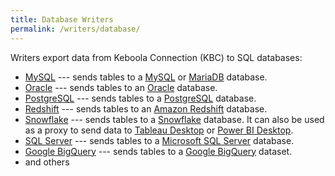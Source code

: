```yaml
---
title: Database Writers
permalink: /writers/database/
---
```


Writers export data from Keboola Connection (KBC) to SQL databases:

- [MySQL](/writers/database/mysql/) --- sends tables to a [MySQL](https://www.mysql.com/products/) or [MariaDB](https://mariadb.org/) database.
- [Oracle](/writers/database/oracle/) --- sends tables to an [Oracle](https://www.oracle.com/database/) database.
- [PostgreSQL](/writers/database/postgresql/) --- sends tables to a [PostgreSQL](https://www.postgresql.org/) database.
- [Redshift](/writers/database/redshift/) --- sends tables to an [Amazon Redshift](https://aws.amazon.com/redshift/) database.
- [Snowflake](/writers/database/snowflake/) --- sends tables to a [Snowflake](https://www.snowflake.com/) database. It can also be used as a proxy
to send data to [Tableau Desktop](https://www.tableau.com/products/desktop) or [Power BI Desktop](https://powerbi.microsoft.com/en-us/desktop/).
- [SQL Server](/writers/database/mssql/) --- sends tables to a [Microsoft SQL Server](https://www.microsoft.com/en-us/sql-server/sql-server-2017) database.
- [Google BigQuery](/writers/database/bigquery/) --- sends tables to a [Google BigQuery](https://cloud.google.com/bigquery/) dataset.
- and others
